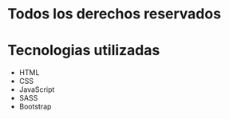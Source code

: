 # Todos los derechos reservados

# Tecnologias utilizadas
- HTML
- CSS
- JavaScript
- SASS
- Bootstrap